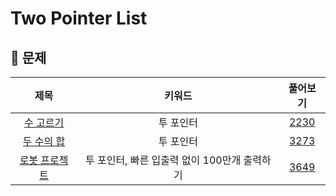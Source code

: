 # Two Pointer List

## 🍎 문제
| 제목 | 키워드 | 풀어보기 |
| :-: | :-: | :-: |
| [수 고르기](https://github.com/KayAhn0126/SwiftCT/tree/main/TwoPointer/PickingNumber) | 투 포인터 | [2230](https://www.acmicpc.net/problem/2230) |
| [두 수의 합](https://github.com/KayAhn0126/SwiftCT/tree/main/TwoPointer/SumOfTwoNumbers) | 투 포인터 | [3273](https://www.acmicpc.net/problem/3273) |
| [로봇 프로젝트](https://github.com/KayAhn0126/SwiftCT/tree/main/TwoPointer/RobotProject) | 투 포인터, 빠른 입출력 없이 100만개 출력하기 | [3649](https://www.acmicpc.net/problem/3649) |
